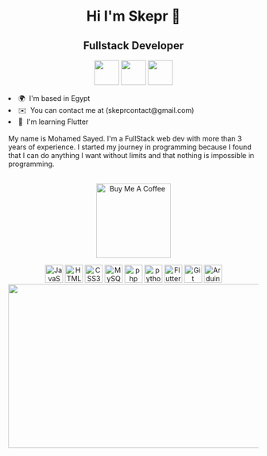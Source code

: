 <h1 align="center"> Hi I'm Skepr 👋 </h1>
<h2 align="center">Fullstack Developer</h2>
<p align="center">
  <a href="https://www.facebook.com/itskepr/"> <img src="https://img.icons8.com/?size=256&id=118497&format=png" width="50"/></a>
  <a href="https://www.instagram.com/itskepr/"> <img src="https://img.icons8.com/?size=256&id=Xy10Jcu1L2Su&format=png" width="50"/></a>
  <a href="https://t.me/Iskepr"> <img src="https://img.icons8.com/?size=256&id=63306&format=png" width="50"/></a>
  <br>
</p>

<li> 🌍  I'm based in Egypt</li>
<li> ✉️  You can contact me at (skeprcontact@gmail.com)</li>
<li> 🧠  I'm learning Flutter</li>
<br>
My name is Mohamed Sayed. I'm a FullStack web dev with more than 3 years of experience. I started my journey in programming because I found that I can do anything I want without limits and that nothing is impossible in programming.

<p align="center">
  <br>
  <a href="https://buymeacoffee.com/mohamedskepr" target="_blank"><img src="https://cdn.buymeacoffee.com/buttons/v2/default-red.png" alt="Buy Me A Coffee" width="150" ></a>
  <br>
  <p align="center">
    <a href="https://developer.mozilla.org/en-US/docs/Web/JavaScript" target="_blank" rel="noreferrer"><img src="https://raw.githubusercontent.com/danielcranney/readme-generator/main/public/icons/skills/javascript-colored.svg" width="36" height="36" alt="JavaScript" /></a>      <a href="https://developer.mozilla.org/en-US/docs/Glossary/HTML5" target="_blank" rel="noreferrer"><img src="https://raw.githubusercontent.com/danielcranney/readme-generator/main/public/icons/skills/html5-colored.svg" width="36" height="36" alt="HTML5" /></a>
    <a href="https://www.w3.org/TR/CSS/#css" target="_blank" rel="noreferrer"><img src="https://raw.githubusercontent.com/danielcranney/readme-generator/main/public/icons/skills/css3-colored.svg" width="36" height="36" alt="CSS3" /></a>
    <a href="https://www.mysql.com/" target="_blank" rel="noreferrer"><img src="https://raw.githubusercontent.com/danielcranney/readme-generator/main/public/icons/skills/mysql-colored.svg" width="36" height="36" alt="MySQL" /></a>
    <a href="https://www.php.org" target="_blank" rel="noreferrer"><img src="https://img.icons8.com/?size=256&id=ylXrZF2zxsFE&format=png" width="36" height="36" alt="php" /></a>
    <a href="https://www.python.org" target="_blank" rel="noreferrer"><img src="https://img.icons8.com/?size=256&id=13441&format=png" width="36" height="36" alt="python" /></a>
     <a href="https://flutter.dev/" target="_blank" rel="noreferrer"><img src="https://raw.githubusercontent.com/danielcranney/readme-generator/main/public/icons/skills/flutter-colored.svg" width="36" height="36" alt="Flutter" /></a>
    <a href="https://git-scm.com/" target="_blank" rel="noreferrer"><img src="https://raw.githubusercontent.com/danielcranney/readme-generator/main/public/icons/skills/git-colored.svg" width="36" height="36" alt="Git" /></a>
    <a href="https://store.arduino.cc/?gclid=Cj0KCQjw2eilBhCCARIsAG0Pf8uueBifykWcsSS4LPESeGQfxGVKJYnzV7bz471XfknQJy_1VINVWM8aAkLtEALw_wcB" target="_blank" rel="noreferrer"><img src="https://raw.githubusercontent.com/danielcranney/readme-generator/main/public/icons/skills/arduino-colored.svg" width="36" height="36" alt="Arduino" /></a>
    <br>
  <img align="center" src="https://media1.tenor.com/m/AAmoI9l1JnkAAAAC/meme.gif" width="518" height="330">
</p>
